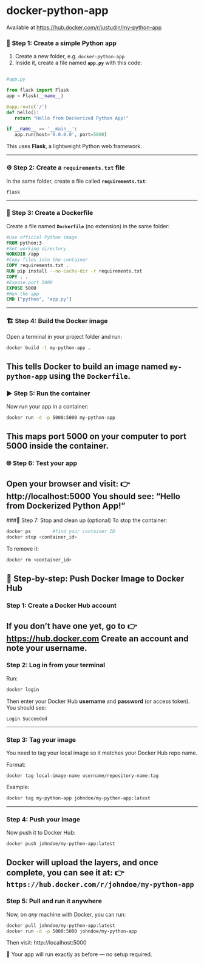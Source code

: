 # docker-python-app
Available at https://hub.docker.com/r/justudin/my-python-app

### 🧩 Step 1: Create a simple Python app
1. Create a new folder, e.g. `docker-python-app`
2. Inside it, create a file named **`app.py`** with this code:

```python

#app.py

from flask import Flask
app = Flask(__name__)

@app.route('/')
def hello():
   return "Hello from Dockerized Python App!"

if __name__ == '__main__':
   app.run(host='0.0.0.0', port=5000)

```

This uses **Flask**, a lightweight Python web framework.

---

### ⚙️ Step 2: Create a `requirements.txt` file
In the same folder, create a file called **`requirements.txt`**:

```
flask
```

---
### 🐳 Step 3: Create a Dockerfile
Create a file named **`Dockerfile`** (no extension) in the same folder:

```dockerfile
#Use official Python image
FROM python:3
#Set working directory
WORKDIR /app
#Copy files into the container
COPY requirements.txt .
RUN pip install --no-cache-dir -r requirements.txt
COPY . .
#Expose port 5000
EXPOSE 5000
#Run the app
CMD ["python", "app.py"]
```
---
### 🏗️ Step 4: Build the Docker image
Open a terminal in your project folder and run:
```bash
docker build -t my-python-app .
```
This tells Docker to build an image named `my-python-app` using the `Dockerfile`.
---
### ▶️ Step 5: Run the container
Now run your app in a container:
```bash
docker run -d -p 5000:5000 my-python-app
```
This maps **port 5000** on your computer to **port 5000** inside the container.
---
### 🌐 Step 6: Test your app
Open your browser and visit:
👉 http://localhost:5000
You should see:
**“Hello from Dockerized Python App!”**
---
###🧹 Step 7: Stop and clean up (optional)
To stop the container:
```bash
docker ps        #find your container ID
docker stop <container_id>
```
To remove it:
```bash
docker rm <container_id>
```

## 🐋 Step-by-step: Push Docker Image to Docker Hub
### **Step 1: Create a Docker Hub account**
If you don’t have one yet, go to 👉 https://hub.docker.com
Create an account and note your **username**.
---
### **Step 2: Log in from your terminal**
Run:
```bash
docker login
```
Then enter your Docker Hub **username** and **password** (or access token).
You should see:
```
Login Succeeded
```
---

### **Step 3: Tag your image**
You need to tag your local image so it matches your Docker Hub repo name.

Format:
```
docker tag local-image-name username/repository-name:tag
```
Example:
```bash
docker tag my-python-app johndoe/my-python-app:latest
```
---
### **Step 4: Push your image**

Now push it to Docker Hub:

```bash
docker push johndoe/my-python-app:latest
```
Docker will upload the layers, and once complete, you can see it at:
👉 `https://hub.docker.com/r/johndoe/my-python-app`
---
### **Step 5: Pull and run it anywhere**
Now, on *any* machine with Docker, you can run:
```bash
docker pull johndoe/my-python-app:latest
docker run -d -p 5000:5000 johndoe/my-python-app
```
Then visit: http://localhost:5000

🎉 Your app will run exactly as before — no setup required.


